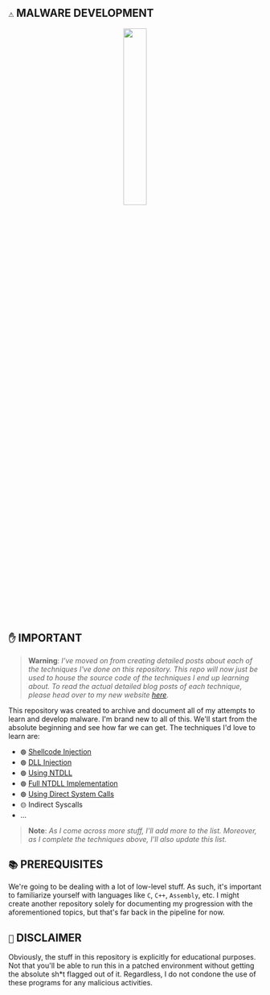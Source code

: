 ## `⚠️` MALWARE DEVELOPMENT
<p align="center" width="100%">
    <img width="30%" src="https://user-images.githubusercontent.com/59679082/220690535-7516365f-3383-4385-b7b2-d511d8fb1d17.png"> 
</p>

## `✋` IMPORTANT
> **Warning**: *I've moved on from creating detailed posts about each of the techniques I've done on this repository. This repo will now just be used to house the source code of the techniques I end up learning about. To read the actual detailed blog posts of each technique, please head over to my new website [here](https://crows-nest.gitbook.io/).*

This repository was created to archive and document all of my attempts to learn and develop malware. I'm brand new to all of this. We'll start from the absolute beginning and see how far we can get. The techniques I'd love to learn are:

- `🟢` [Shellcode Injection](https://www.crow.rip/crows-nest/mal/dev/inject/shellcode-injection) 
- `🟢` [DLL Injection](https://www.crow.rip/crows-nest/mal/dev/inject/dll-injection) 
- `🟢` [Using NTDLL](https://www.crow.rip/crows-nest/mal/dev/inject/ntapi-injection) 
- `🟢` [Full NTDLL Implementation](https://www.crow.rip/crows-nest/mal/dev/inject/ntapi-injection/complete-ntapi-implementation)
- `🟢` [Using Direct System Calls](https://www.crow.rip/crows-nest/mal/dev/inject/syscalls/direct-syscalls) 
- `🟡` Indirect Syscalls 
- ...

> **Note**:
> *As I come across more stuff, I'll add more to the list. Moreover, as I complete the techniques above, I'll also update this list.*

## `📚` PREREQUISITES
We're going to be dealing with a lot of low-level stuff. As such, it's important to familiarize yourself with languages like `C`, `C++`, `Assembly`, etc. I might create another repository solely for documenting my progression with the aforementioned topics, but that's far back in the pipeline for now.

## `🛑` DISCLAIMER
Obviously, the stuff in this repository is explicitly for educational purposes. Not that you'll be able to run this in a patched environment without getting the absolute sh*t flagged out of it. Regardless, I do not condone the use of these programs for any malicious activities. 
